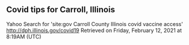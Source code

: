 ## Covid tips for Carroll, Illinois

Yahoo Search for 'site:gov Carroll County Illinois covid vaccine access'
http://dph.illinois.gov/covid19
Retrieved on Friday, February 12, 2021 at 8:19AM (UTC)